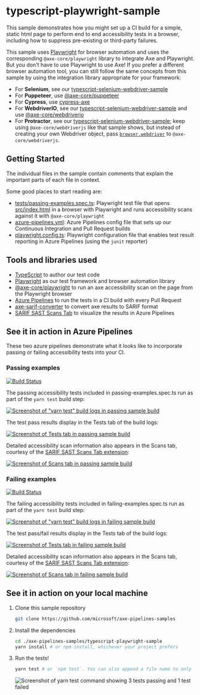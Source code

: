 # typescript-playwright-sample

This sample demonstrates how you might set up a CI build for a simple, static html page to perform end to end accessibility tests in a browser, including how to suppress pre-existing or third-party failures. 

This sample uses [Playwright](https://playwright.dev) for browser automation and uses the corresponding `@axe-core/playwright` library to integrate Axe and Playwright. But you don't have to use Playwright to use Axe! If you prefer a different browser automation tool, you can still follow the same concepts from this sample by using the integration library appropriate for your framework:

* For **Selenium**, see our [typescript-selenium-webdriver-sample](../typescript-selenium-webdriver-sample/README.md)
* For **Puppeteer**, use [@axe-core/puppeteer](https://www.npmjs.com/package/@axe-core/puppeteer)
* For **Cypress**, use [cypress-axe](https://www.npmjs.com/package/cypress-axe)
* For **WebdriverIO**, see our [typescript-selenium-webdriver-sample](../typescript-selenium-webdriver-sample/README.md) and use [@axe-core/webdriverio](https://www.npmjs.com/package/@axe-core/webdriverio)
* For **Protractor**, see our [typescript-selenium-webdriver-sample](../typescript-selenium-webdriver-sample/README.md); keep using `@axe-core/webdriverjs` like that sample shows, but instead of creating your own Webdriver object, pass [`browser.webdriver`](https://www.protractortest.org/#/api?view=ProtractorBrowser) to `@axe-core/webdriverjs`.

## Getting Started

The individual files in the sample contain comments that explain the important parts of each file in context.

Some good places to start reading are:

* [tests/passing-examples.spec.ts](./tests/passing-examples.spec.ts): Playwright test file that opens [src/index.html](./src/index.html) in a browser with Playwright and runs accessibility scans against it with `@axe-core/playwright`
* [azure-pipelines.yml](./azure-pipelines.yml): Azure Pipelines config file that sets up our Continuous Integration and Pull Request builds
* [playwright.config.ts](./playwright.config.ts): Playwright configuration file that enables test result reporting in Azure Pipelines (using the `junit` reporter)

## Tools and libraries used

* [TypeScript](https://www.typescriptlang.org/) to author our test code
* [Playwright](https://playwright.dev/) as our test framework and browser automation library
* [@axe-core/playwright](https://github.com/dequelabs/axe-core-npm/tree/develop/packages/playwright) to run an axe accessibility scan on the page from the Playwright browser
* [Azure Pipelines](https://azure.microsoft.com/en-us/services/devops/pipelines/) to run the tests in a CI build with every Pull Request
* [axe-sarif-converter](https://github.com/microsoft/axe-sarif-converter) to convert axe results to SARIF format
* [SARIF SAST Scans Tab](https://marketplace.visualstudio.com/items?itemName=sariftools.scans) to visualize the results in Azure Pipelines

## See it in action in Azure Pipelines

<!--
  Note to maintainers: The below example images/links come from a specific build instead of the most recent build so we can link to specific tabs.
  If you update the links such that they point to a different build, make sure to mark that build as Retained so the links don't expire in a month.
-->

These two azure pipelines demonstrate what it looks like to incorporate passing or failing accessibility tests into your CI.

### Passing examples

[![Build Status](https://dev.azure.com/accessibility-insights/axe-pipelines-samples/_apis/build/status/42?branchName=main)](https://dev.azure.com/accessibility-insights/axe-pipelines-samples/_build/latest?definitionId=42&branchName=main)

The passing accessibility tests included in passing-examples.spec.ts run as part of the `yarn test` build step:

[![Screenshot of "yarn test" build logs in passing sample build](./assets/screenshot-passing-logs-tab.png)](https://dev.azure.com/accessibility-insights/axe-pipelines-samples/_build/results?buildId=39169)

The test pass results display in the Tests tab of the build logs:

[![Screenshot of Tests tab in passing sample build](./assets/screenshot-passing-tests-tab.png)](https://dev.azure.com/accessibility-insights/axe-pipelines-samples/_build/results?buildId=39169&view=ms.vss-test-web.build-test-results-tab)

Detailed accessibility scan information also appears in the Scans tab, courtesy of the [SARIF SAST Scans Tab extension](https://marketplace.visualstudio.com/items?itemName=sariftools.scans):

[![Screenshot of Scans tab in passing sample build](./assets/screenshot-passing-scans-tab.png)](https://dev.azure.com/accessibility-insights/axe-pipelines-samples/_build/results?buildId=39169&view=sariftools.sarif-viewer-build-tab.sariftools.sarif-viewer-build-tab)

### Failing examples

[![Build Status](https://dev.azure.com/accessibility-insights/axe-pipelines-samples/_apis/build/status/43?branchName=main)](https://dev.azure.com/accessibility-insights/axe-pipelines-samples/_build/latest?definitionId=43&branchName=main)

The failing accessibility tests included in failing-examples.spec.ts run as part of the `yarn test` build step:

[![Screenshot of "yarn test" build logs in failing sample build](./assets/screenshot-failing-logs-tab.png)](https://dev.azure.com/accessibility-insights/axe-pipelines-samples/_build/results?buildId=39170)

The test pass/fail results display in the Tests tab of the build logs:

[![Screenshot of Tests tab in failing sample build](./assets/screenshot-failing-tests-tab.png)](https://dev.azure.com/accessibility-insights/axe-pipelines-samples/_build/results?buildId=39170&view=ms.vss-test-web.build-test-results-tab)

Detailed accessibility scan information also appears in the Scans tab, courtesy of the [SARIF SAST Scans Tab extension](https://marketplace.visualstudio.com/items?itemName=sariftools.scans):

[![Screenshot of Scans tab in failing sample build](./assets/screenshot-failing-scans-tab.png)](https://dev.azure.com/accessibility-insights/axe-pipelines-samples/_build/results?buildId=39170&view=sariftools.sarif-viewer-build-tab.sariftools.sarif-viewer-build-tab)

## See it in action on your local machine

1. Clone this sample repository

   ```sh
   git clone https://github.com/microsoft/axe-pipelines-samples
   ```

1. Install the dependencies

   ```sh
   cd ./axe-pipelines-samples/typescript-playwright-sample
   yarn install # or npm install, whichever your project prefers
   ```

1. Run the tests!

   ```sh
   yarn test # or `npm test`. You can also append a file name to only run passing or failing tests (ex: `yarn test passing-examples.spec.ts`)
   ```

   ![Screenshot of yarn test command showing 3 tests passing and 1 test failed](./assets/screenshot-local-yarn-test.png)
